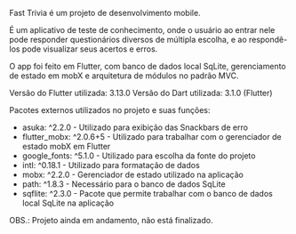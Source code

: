 Fast Trivia é um projeto de desenvolvimento mobile.

É um aplicativo de teste de conhecimento, onde o usuário ao entrar nele pode responder questionários diversos de múltipla escolha, e ao respondê-los pode visualizar seus acertos e erros.

O app foi feito em Flutter, com banco de dados local SqLite, gerenciamento de estado em mobX e arquitetura de módulos no padrão MVC.

Versão do Flutter utilizada: 3.13.0
Versão do Dart utilizada: 3.1.0 (Flutter)

Pacotes externos utilizados no projeto e suas funções:

- asuka: ^2.2.0 - Utilizado para exibição das Snackbars de erro
- flutter_mobx: ^2.0.6+5 - Utilizado para trabalhar com o gerenciador de estado mobX em Flutter
- google_fonts: ^5.1.0 - Utilizado para escolha da fonte do projeto
- intl: ^0.18.1 - Utilizado para formatação de dados
- mobx: ^2.2.0 - Gerenciador de estado utilizado na aplicação
- path: ^1.8.3 - Necessário para o banco de dados SqLite
- sqflite: ^2.3.0 - Pacote que permite trabalhar com o banco de dados local SqLite na aplicação

OBS.: Projeto ainda em andamento, não está finalizado.